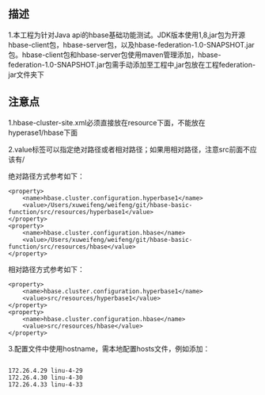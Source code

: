 ## 描述

1.本工程为针对Java api的hbase基础功能测试。JDK版本使用1,8,jar包为开源hbase-client包，hbase-server包，以及hbase-federation-1.0-SNAPSHOT.jar包。hbase-client包和hbase-server包使用maven管理添加，hbase-federation-1.0-SNAPSHOT.jar包需手动添加至工程中,jar包放在工程federation-jar文件夹下
## 注意点

1.hbase-cluster-site.xml必须直接放在resource下面，不能放在hyperase1/hbase下面

2.value标签可以指定绝对路径或者相对路径；如果用相对路径，注意src前面不应该有/

绝对路径方式参考如下：
```
<property>
    <name>hbase.cluster.configuration.hyperbase1</name>
    <value>/Users/xuweifeng/weifeng/git/hbase-basic-function/src/resources/hyperbase1</value>
</property>
<property>
    <name>hbase.cluster.configuration.hbase</name>
    <value>/Users/xuweifeng/weifeng/git/hbase-basic-function/src/resources/hbase</value>
</property>

```
相对路径方式参考如下：
```
<property>
    <name>hbase.cluster.configuration.hyperbase1</name>
    <value>src/resources/hyperbase1</value>
</property>
<property>
    <name>hbase.cluster.configuration.hbase</name>
    <value>src/resources/hbase</value>
</property>
```
3.配置文件中使用hostname，需本地配置hosts文件，例如添加：
```

172.26.4.29 linu-4-29
172.26.4.30 linu-4-30
172.26.4.33 linu-4-33
```
